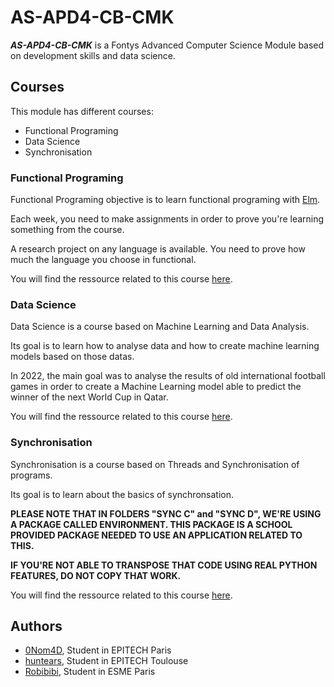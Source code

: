 # AS-APD4-CB-CMK

***AS-APD4-CB-CMK*** is a Fontys Advanced Computer Science Module based on development skills and data science.

## Courses

This module has different courses:

- Functional Programing
- Data Science
- Synchronisation

### Functional Programing

Functional Programing objective is to learn functional programing with [Elm](https://elm-lang.org/).

Each week, you need to make assignments in order to prove you're learning something from the course.

A research project on any language is available. You need to prove how much the language you choose in functional.

You will find the ressource related to this course [here](./FP/).

### Data Science

Data Science is a course based on Machine Learning and Data Analysis.

Its goal is to learn how to analyse data and how to create machine learning models based on those datas.

In 2022, the main goal was to analyse the results of old international football games in order to create a Machine Learning model able to predict the winner of the next World Cup in Qatar.

You will find the ressource related to this course [here](./DS/).

### Synchronisation

Synchronisation is a course based on Threads and Synchronisation of programs.

Its goal is to learn about the basics of synchronsation.

**PLEASE NOTE THAT IN FOLDERS "SYNC C" and "SYNC D", WE'RE USING A PACKAGE CALLED ENVIRONMENT. THIS PACKAGE IS A SCHOOL PROVIDED PACKAGE NEEDED TO USE AN APPLICATION RELATED TO THIS.**

**IF YOU'RE NOT ABLE TO TRANSPOSE THAT CODE USING REAL PYTHON FEATURES, DO NOT COPY THAT WORK.**

You will find the ressource related to this course [here](./SYNC/).

## Authors

- [0Nom4D](https://github.com/0Nom4D), Student in EPITECH Paris
- [huntears](https://github.com/huntears), Student in EPITECH Toulouse
- [Robibibi](https://github.com/Robibibi), Student in ESME Paris
